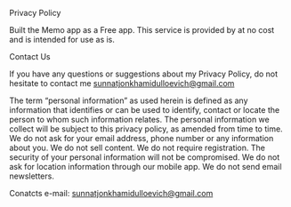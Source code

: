 Privacy Policy

Built the Memo app as a Free app. This service is provided by at no cost and is intended for use as is.

Contact Us

If you have any questions or suggestions about my Privacy Policy, do not hesitate to contact me sunnatjonkhamidulloevich@gmail.com

The term “personal information” as used herein is defined as any information that identifies or can be used to identify, contact or locate the person to whom such information relates. The personal information we collect will be subject to this privacy policy, as amended from time to time. We do not ask for your email address, phone number or any information about you. We do not sell content. We do not require registration. The security of your personal information will not be compromised. We do not ask for location information through our mobile app. We do not send email newsletters.

Conatcts e-mail: sunnatjonkhamidulloevich@gmail.com

